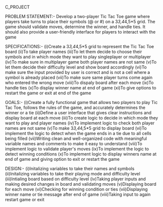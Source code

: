 C_PROJECT

PROBLEM STATEMENT:-
Develop a two-player Tic Tac Toe game where players take turns to place their symbols (@ or #) on a 3*3,4*4,5*5 grid. The game should validate moves, determine the winner, and handle ties. It should also provide a user-friendly interface for players to interact with the game

SPECIFICATIONS:-
(i)Create a 3*3,4*4,5*5 grid to represent the Tic Tac Toe board
(ii)To take player names
(iii)To let them decide to choose their symbols and in which mode they want to play singleplayer or multiplayer
(iv)To make sure in multiplayer game both player names are not same
(v)To let them decide their difficulty level and show board accordingly
(vi)To make sure the input provided by user is correct and is not a cell where a symbol is already placed
(vii)To make sure same player turns come again who entered the wrong move
(viii)To dispaly board after each move
(ix)To handle ties
(x)To display winner name at end of game
(xi)To give options to restart the game or exit at end of the game

GOALS:-
(i)Create a fully functional game that allows two players to play Tic Tac Toe, follows the rules of the game, and accurately determines the winner or a tie
(ii)Define a user interface that gives clear instructions and display board at each move
(iii)To create logic to decide in which mode they want to play and player names
(iv)To implement logic to check both player names are not same
(v)To make 3*3,4*4,5*5 grid to display board
(vi)To implement the logic to detect when the game ends in a tie due to all cells being filled
(vii)Writing clean and well-organized code with meaningful variable names and comments to make it easy to understand
(viii)To implement logic to validate player's moves
(ix)To implement the logic to detect winning conditions
(x)To implement logic to display winners name at end of game and giving option to exit or restart the game

DESIGN:-
(i)Initalizing variables to take their names and symbols
(ii)Initalizing variables to take their playing mode and difficulty level 
(iii)Intialing board based on difficulty level
(iv)Taking player inputs and making desired changes in board and validating moves 
(v)Displaying board for each move
(vi)Checking for winning condition or ties
(vii)Displaying winner name or tie message after end of game
(viii)Taking input to again restart game or exit
